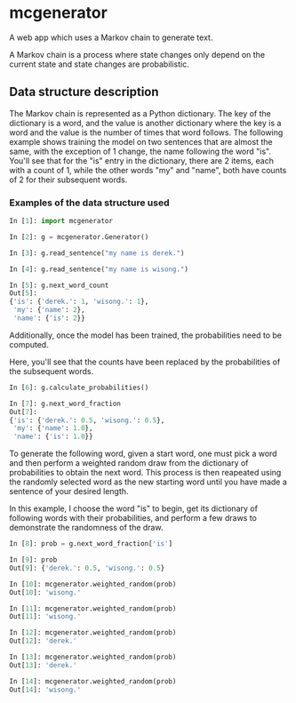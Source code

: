 # mcgenerator

A web app which uses a Markov chain to generate text.

A Markov chain is a process where state changes only depend on the current state
and state changes are probabilistic.

## Data structure description

The Markov chain is represented as a Python dictionary. The key of the dictionary
is a word, and the value is another dictionary where the key is a word and the value
is the number of times that word follows. The following example shows training the
model on two sentences that are almost the same, with the exception of 1 change, the
name following the word "is".  You'll see that for the "is" entry in the dictionary,
there are 2 items, each with a count of 1, while the other words "my" and "name", both
have counts of 2 for their subsequent words.

### Examples of the data structure used

```python
In [1]: import mcgenerator

In [2]: g = mcgenerator.Generator()

In [3]: g.read_sentence("my name is derek.")

In [4]: g.read_sentence("my name is wisong.")

In [5]: g.next_word_count
Out[5]: 
{'is': {'derek.': 1, 'wisong.': 1}, 
 'my': {'name': 2}, 
 'name': {'is': 2}}
```

Additionally, once the model has been trained, the probabilities need to be computed.

Here, you'll see that the counts have been replaced by the probabilities of the
subsequent words.

```python
In [6]: g.calculate_probabilities()

In [7]: g.next_word_fraction
Out[7]:
{'is': {'derek.': 0.5, 'wisong.': 0.5},
 'my': {'name': 1.0},
 'name': {'is': 1.0}}
```

To generate the following word, given a start word, one must pick a  word and then
perform a weighted random draw from the dictionary of probabilities to obtain the
next word. This process is then reapeated using the randomly selected word as the
new starting word until you have made a sentence of your desired length.

In this example, I choose the word "is" to begin, get its dictionary of following
words with their probabilities, and perform a few draws to demonstrate the randomness
of the draw.

```python
In [8]: prob = g.next_word_fraction['is']

In [9]: prob
Out[9]: {'derek.': 0.5, 'wisong.': 0.5}

In [10]: mcgenerator.weighted_random(prob)
Out[10]: 'wisong.'

In [11]: mcgenerator.weighted_random(prob)
Out[11]: 'wisong.'

In [12]: mcgenerator.weighted_random(prob)
Out[12]: 'derek.'

In [13]: mcgenerator.weighted_random(prob)
Out[13]: 'derek.'

In [14]: mcgenerator.weighted_random(prob)
Out[14]: 'wisong.'
```
